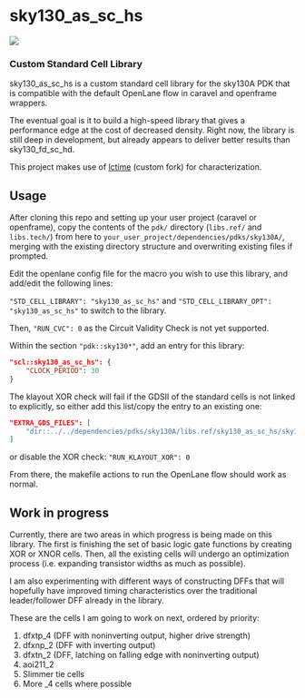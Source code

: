 # sky130_as_sc_hs

![](Screenshot_2024-12-10_23-57-17.png)

### Custom Standard Cell Library

sky130_as_sc_hs is a custom standard cell library for the sky130A PDK that is compatible with the default OpenLane flow in caravel and openframe wrappers.

The eventual goal is it to build a high-speed library that gives a performance edge at the cost of decreased density. Right now, the library is still deep in development, but already appears to deliver better results than sky130_fd_sc_hd.

This project makes use of [lctime](https://codeberg.org/TholinVali/lctime) (custom fork) for characterization.

## Usage

After cloning this repo and setting up your user project (caravel or openframe), copy the contents of the `pdk/` directory (`libs.ref/` and `libs.tech/`) from here to `your_user_project/dependencies/pdks/sky130A/`, merging with the existing directory structure and overwriting existing files if prompted.

Edit the openlane config file for the macro you wish to use this library, and add/edit the following lines:

`"STD_CELL_LIBRARY": "sky130_as_sc_hs"`
and
`"STD_CELL_LIBRARY_OPT": "sky130_as_sc_hs"`
to switch to the library.

Then, `"RUN_CVC": 0` as the Circuit Validity Check is not yet supported.

Within the section `"pdk::sky130*"`, add an entry for this library:
```json
"scl::sky130_as_sc_hs": {
	"CLOCK_PERIOD": 30
}
```

The klayout XOR check will fail if the GDSII of the standard cells is not linked to explicitly, so either add this list/copy the entry to an existing one:
```json
"EXTRA_GDS_FILES": [
	"dir::../../dependencies/pdks/sky130A/libs.ref/sky130_as_sc_hs/sky130_as_sc_hs__merged.gds"
]
```
or disable the XOR check:
`"RUN_KLAYOUT_XOR": 0`

From there, the makefile actions to run the OpenLane flow should work as normal.

## Work in progress

Currently, there are two areas in which progress is being made on this library. The first is finishing the set of basic logic gate functions by creating XOR or XNOR cells. Then, all the existing cells will undergo an optimization process (i.e. expanding transistor widths as much as possible).

I am also experimenting with different ways of constructing DFFs that will hopefully have improved timing characteristics over the traditional leader/follower DFF already in the library.

These are the cells I am going to work on next, ordered by priority:

1. dfxtp_4 (DFF with noninverting output, higher drive strength)
2. dfxnp_2 (DFF with inverting output)
3. dfxtn_2 (DFF, latching on falling edge with noninverting output)
4. aoi211_2
5. Slimmer tie cells
6. More _4 cells where possible

